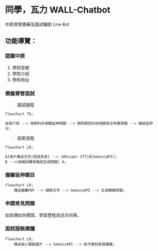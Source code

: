 # 同學，瓦力 WALL-Chatbot
中原資管備審及面試輔助 Line Bot

## 功能導覽：

### 認識中原
  
1. 學校官網
2. 學院介紹
3. 學校地址

### 模擬資管面試

> **面試過程**

```mermaid
flowchart TD;

自我介紹 --> 詢問科系相關延伸問題 --> 詢問資訊科技相關英文時事問題 --> 總結並評分;
```

> **技術流程**

```mermaid
flowchart LR;

A[用戶傳送文字/語音訊息] --> |Whisper STT|B[GeminiAPI];
B -->|根據回覆與階段生成問題| A;
```

### 備審延伸題目

```mermaid
flowchart LR;
    傳送備審PDF --> 擷取文字 --> GeminiAPI --> 生成模擬問題;
```
### 申請常見問題
如自傳如何撰寫、學習歷程自述方向等。

### 面試服裝建議

```mermaid
flowchart LR;
    傳送個人服裝圖片 --> GeminiAPI --> 給予面試穿搭建議;
```



